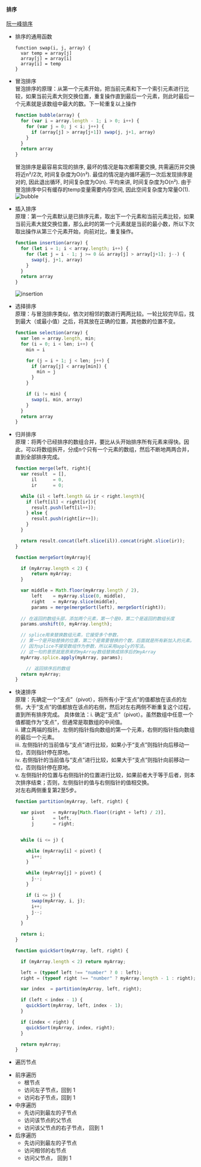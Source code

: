 #### 排序
  [阮一峰排序](https://javascript.ruanyifeng.com/library/sorting.html#toc12)

* 排序的通用函数  
  ```javasctipt
  function swap(i, j, array) {
    var temp = array[j]
    array[j] = array[i]
    array[i] = temp
  }
  ```

* 冒泡排序  
  冒泡排序的原理：从第一个元素开始，把当前元素和下一个索引元素进行比较，如果当前元素大则交换位置，重复操作直到最后一个元素，则此时最后一个元素就是该数组中最大的数。下一轮重复以上操作
  ```javascript
  function bubble(array) {
    for (var i = array.length - 1; i > 0; i++) {
      for (var j = 0; j < i; j++) {
        if (array[j] > array[j+1]) swap(j, j+1, array)
      }
    }
    return array
  }
  ```
  冒泡排序是最容易实现的排序, 最坏的情况是每次都需要交换, 共需遍历并交换将近n²/2次, 时间复杂度为O(n²). 最佳的情况是内循环遍历一次后发现排序是对的, 因此退出循环, 时间复杂度为O(n). 平均来讲, 时间复杂度为O(n²). 由于冒泡排序中只有缓存的temp变量需要内存空间, 因此空间复杂度为常量O(1).
  ![bubble](./image/bubble.gif?raw=true '冒泡排序')


* 插入排序  
  原理：第一个元素默认是已排序元素，取出下一个元素和当前元素比较，如果当前元素大就交换位置，那么此时的第一个元素就是当前的最小数，所以下次取出操作从第三个元素开始，向前对比，重复操作。
  ```javascript
  function insertion(array) {
    for (let i = 1; i < array.length; i++) {
      for (let j = i - 1; j >= 0 && array[j] > array[j+1]; j--) {
        swap(j, j+1, array)
      }
    }
    return array
  }
  ```
  ![insertion](./image/insertion.gif?raw=true '插入排序')

* 选择排序  
  原理：与冒泡排序类似，依次对相邻的数进行两两比较。一轮比较完毕后，找到最大（或最小值）之后，将其放在正确的位置，其他数的位置不变。
  ```javascript
  function selection(array) {
    var len = array.length, min;
    for (i = 0; i < len; i++) {
      min = i

      for (j = i + 1; j < len; j++) {
        if (array[j] < array[min]) {
          min = j
        }
      }

      if (i != min) {
        swap(i, min, array)
      }
    }
    return array
  }
  ```

* 归并排序  
  原理：将两个已经排序的数组合并，要比从头开始排序所有元素来得快。因此，可以将数组拆开，分成n个只有一个元素的数组，然后不断地两两合并，直到全部排序完成。
  ```javascript
  function merge(left, right){
    var result  = [],
        il      = 0,
        ir      = 0;

    while (il < left.length && ir < right.length){
      if (left[il] < right[ir]){
        result.push(left[il++]);
      } else {
        result.push(right[ir++]);
      }
    }

    return result.concat(left.slice(il)).concat(right.slice(ir));
  }

  function mergeSort(myArray){

    if (myArray.length < 2) {
        return myArray;
    }

    var middle = Math.floor(myArray.length / 2),
        left    = myArray.slice(0, middle),
        right   = myArray.slice(middle),
        params = merge(mergeSort(left), mergeSort(right));
    
    // 在返回的数组头部，添加两个元素，第一个是0，第二个是返回的数组长度
    params.unshift(0, myArray.length);

    // splice用来替换数组元素，它接受多个参数，
    // 第一个是开始替换的位置，第二个是需要替换的个数，后面就是所有新加入的元素。
    // 因为splice不接受数组作为参数，所以采用apply的写法。
    // 这一句的意思就是原来的myArray数组替换成排序后的myArray
    myArray.splice.apply(myArray, params);

	  // 返回排序后的数组
    return myArray;
  }
  ```

* 快速排序  
  原理：先确定一个“支点”（pivot），将所有小于“支点”的值都放在该点的左侧，大于“支点”的值都放在该点的右侧，然后对左右两侧不断重复这个过程，直到所有排序完成。
  具体做法：i. 确定“支点”（pivot）。虽然数组中任意一个值都能作为“支点”，但通常是取数组的中间值。   
  ii. 建立两端的指针。左侧的指针指向数组的第一个元素，右侧的指针指向数组的最后一个元素。  
  iii. 左侧指针的当前值与“支点”进行比较，如果小于“支点”则指针向后移动一位，否则指针停在原地。  
  iv. 右侧指针的当前值与“支点”进行比较，如果大于“支点”则指针向前移动一位，否则指针停在原地。  
  v. 左侧指针的位置与右侧指针的位置进行比较，如果前者大于等于后者，则本次排序结束；否则，左侧指针的值与右侧指针的值相交换。  
  对左右两侧重复第2至5步。
  ```javascript
  function partition(myArray, left, right) {

    var pivot   = myArray[Math.floor((right + left) / 2)],
        i       = left,
        j       = right;


    while (i <= j) {

      while (myArray[i] < pivot) {
        i++;
      }

      while (myArray[j] > pivot) {
        j--;
      }

      if (i <= j) {
        swap(myArray, i, j);
        i++;
        j--;
      }
    }

    return i;
  }

  function quickSort(myArray, left, right) {

    if (myArray.length < 2) return myArray;

    left = (typeof left !== "number" ? 0 : left);
    right = (typeof right !== "number" ? myArray.length - 1 : right);

    var index  = partition(myArray, left, right);

    if (left < index - 1) {
      quickSort(myArray, left, index - 1);
    }

    if (index < right) {
      quickSort(myArray, index, right);
    }

    return myArray;
  }
  ```

* 遍历节点
- 前序遍历
  - 根节点
  - 访问左子节点，回到 1
  - 访问右子节点，回到 1
- 中序遍历
  - 先访问到最左的子节点
  - 访问该节点的父节点
  - 访问该父节点的右子节点， 回到 1
- 后序遍历
  - 先访问到最左的子节点
  - 访问相邻的右节点
  - 访问父节点， 回到 1
